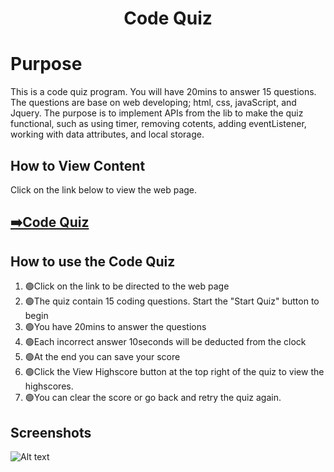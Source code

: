 <h1 align="center">Code Quiz

# Purpose
This is a code quiz program. You will have 20mins to answer 15 questions. The questions are base on web developing; html, css, javaScript, and Jquery. 
The purpose is to implement APIs from the lib to make the quiz functional, such as using timer, removing cotents, adding eventListener, working with data attributes, and local storage.

## How to View Content
Click on the link below to view the web page.
  
  
<a href="https://sophoanmeas.github.io/code-quiz/Develop/index.html" target="_blank"><h2>➡️Code Quiz</a>

## How to use the Code Quiz
  <ol>
    <li>🟢Click on the link to be directed to the web page</li>
  <li>🟢The quiz contain 15 coding questions. Start the "Start Quiz" button to begin</li>
  <li>🟢You have 20mins to answer the questions </li>
    <li>🟢Each incorrect answer 10seconds will be deducted from the clock</li>
    <li>🟢At the end you can save your score</li>
    <li>🟢Click the View Highscore button at the top right of the quiz to view the highscores.</li>
    <li>🟢You can clear the score or go back and retry the quiz again.</li>
  </ol>
  
## Screenshots
![Alt text](https://github.com/SophoanMeas/Carleton-University-Web-Dev/blob/main/04-Web-APIs/Develop/assets/img/screenshot.png)
